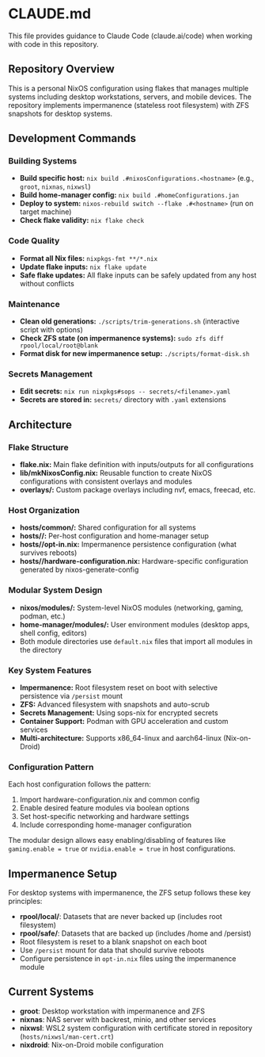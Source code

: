 # CLAUDE.md

This file provides guidance to Claude Code (claude.ai/code) when working with code in this repository.

## Repository Overview

This is a personal NixOS configuration using flakes that manages multiple systems including desktop workstations, servers, and mobile devices. The repository implements impermanence (stateless root filesystem) with ZFS snapshots for desktop systems.

## Development Commands

### Building Systems
- **Build specific host:** `nix build .#nixosConfigurations.<hostname>` (e.g., `groot`, `nixnas`, `nixwsl`)
- **Build home-manager config:** `nix build .#homeConfigurations.jan`
- **Deploy to system:** `nixos-rebuild switch --flake .#<hostname>` (run on target machine)
- **Check flake validity:** `nix flake check`

### Code Quality
- **Format all Nix files:** `nixpkgs-fmt **/*.nix`
- **Update flake inputs:** `nix flake update`
- **Safe flake updates:** All flake inputs can be safely updated from any host without conflicts

### Maintenance
- **Clean old generations:** `./scripts/trim-generations.sh` (interactive script with options)
- **Check ZFS state (on impermanence systems):** `sudo zfs diff rpool/local/root@blank`
- **Format disk for new impermanence setup:** `./scripts/format-disk.sh`

### Secrets Management
- **Edit secrets:** `nix run nixpkgs#sops -- secrets/<filename>.yaml`
- **Secrets are stored in:** `secrets/` directory with `.yaml` extensions

## Architecture

### Flake Structure
- **flake.nix:** Main flake definition with inputs/outputs for all configurations
- **lib/mkNixosConfig.nix:** Reusable function to create NixOS configurations with consistent overlays and modules
- **overlays/:** Custom package overlays including nvf, emacs, freecad, etc.

### Host Organization
- **hosts/common/:** Shared configuration for all systems
- **hosts/<hostname>/:** Per-host configuration and home-manager setup
- **hosts/<hostname>/opt-in.nix:** Impermanence persistence configuration (what survives reboots)
- **hosts/<hostname>/hardware-configuration.nix:** Hardware-specific configuration generated by nixos-generate-config

### Modular System Design
- **nixos/modules/:** System-level NixOS modules (networking, gaming, podman, etc.)
- **home-manager/modules/:** User environment modules (desktop apps, shell config, editors)
- Both module directories use `default.nix` files that import all modules in the directory

### Key System Features
- **Impermanence:** Root filesystem reset on boot with selective persistence via `/persist` mount
- **ZFS:** Advanced filesystem with snapshots and auto-scrub
- **Secrets Management:** Using sops-nix for encrypted secrets
- **Container Support:** Podman with GPU acceleration and custom services
- **Multi-architecture:** Supports x86_64-linux and aarch64-linux (Nix-on-Droid)

### Configuration Pattern
Each host configuration follows the pattern:
1. Import hardware-configuration.nix and common config
2. Enable desired feature modules via boolean options
3. Set host-specific networking and hardware settings
4. Include corresponding home-manager configuration

The modular design allows easy enabling/disabling of features like `gaming.enable = true` or `nvidia.enable = true` in host configurations.

## Impermanence Setup

For desktop systems with impermanence, the ZFS setup follows these key principles:
- **rpool/local/**: Datasets that are never backed up (includes root filesystem)
- **rpool/safe/**: Datasets that are backed up (includes /home and /persist)
- Root filesystem is reset to a blank snapshot on each boot
- Use `/persist` mount for data that should survive reboots
- Configure persistence in `opt-in.nix` files using the impermanence module

## Current Systems
- **groot**: Desktop workstation with impermanence and ZFS
- **nixnas**: NAS server with backrest, minio, and other services
- **nixwsl**: WSL2 system configuration with certificate stored in repository (`hosts/nixwsl/man-cert.crt`)
- **nixdroid**: Nix-on-Droid mobile configuration